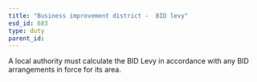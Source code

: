 ```yaml
---
title: "Business improvement district -  BID levy"
esd_id: 683
type: duty
parent_id:  
---
```


A local authority must calculate the BID Levy in accordance with any BID arrangements in force for its area.

